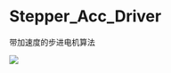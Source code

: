 # Stepper_Acc_Driver
带加速度的步进电机算法

![](https://github.com/Toddl2r/Stepper_Acc_Driver/blob/master/scene/IMG_1503.JPG)
